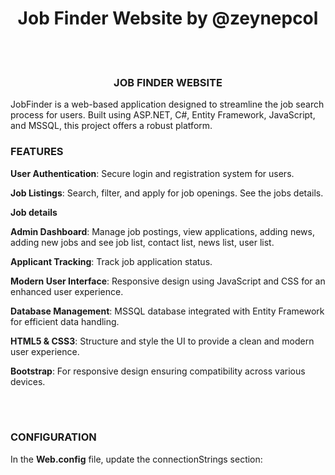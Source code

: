 <h1 align="center">Job Finder Website by @zeynepcol</h1> 




<br></br>
 <h3 align="center">JOB FINDER WEBSITE</h3>

JobFinder is a web-based application designed to streamline the job search process for users. Built using ASP.NET, C#, Entity Framework, JavaScript, and MSSQL, this project offers a robust platform.




<h3 align="left">FEATURES</h3>

**User Authentication**: Secure login and registration system for users.

**Job Listings**: Search, filter, and apply for job openings. See the jobs details.





**Job details**


**Admin Dashboard**: Manage job postings, view applications, adding news, adding new jobs and see job list, contact list, news list, user list.


**Applicant Tracking**: Track job application status.

**Modern User Interface**: Responsive design using JavaScript and CSS for an enhanced user experience.

**Database Management**: MSSQL database integrated with Entity Framework for efficient data handling.

**HTML5 & CSS3**: Structure and style the UI to provide a clean and modern user experience.

**Bootstrap**: For responsive design ensuring compatibility across various devices.



<br></br>
<h3 align="left">CONFIGURATION</h3>

In the **Web.config** file, update the connectionStrings section:


